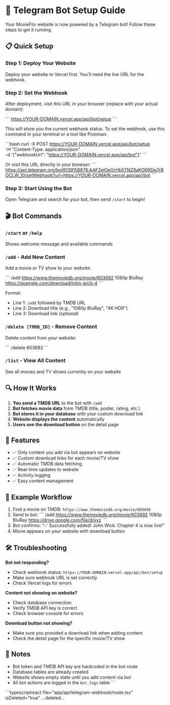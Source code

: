 # 🤖 Telegram Bot Setup Guide

Your MovieFlix website is now powered by a Telegram bot! Follow these steps to get it running.

## 📋 Quick Setup

### Step 1: Deploy Your Website

Deploy your website to Vercel first. You'll need the live URL for the webhook.

### Step 2: Set the Webhook

After deployment, visit this URL in your browser (replace with your actual domain):

\`\`\`
https://YOUR-DOMAIN.vercel.app/api/bot/setup
\`\`\`

This will show you the current webhook status. To set the webhook, use this command in your terminal or a tool like Postman:

\`\`\`bash
curl -X POST https://YOUR-DOMAIN.vercel.app/api/bot/setup \
  -H "Content-Type: application/json" \
  -d '{"webhookUrl": "https://YOUR-DOMAIN.vercel.app/api/bot"}'
\`\`\`

Or visit this URL directly in your browser:
\`\`\`
https://api.telegram.org/bot8139158878:AAF2eiOeOrHb5TNZ9aKO69SIe7rBOCLW_10/setWebhook?url=https://YOUR-DOMAIN.vercel.app/api/bot
\`\`\`

### Step 3: Start Using the Bot

Open Telegram and search for your bot, then send `/start` to begin!

## 🎬 Bot Commands

### `/start` or `/help`
Shows welcome message and available commands

### `/add` - Add New Content
Add a movie or TV show to your website:

\`\`\`
/add https://www.themoviedb.org/movie/603692
1080p BluRay
https://example.com/download/john-wick-4
\`\`\`

Format:
- Line 1: `/add` followed by TMDB URL
- Line 2: Download title (e.g., "1080p BluRay", "4K HDR")
- Line 3: Download link (optional)

### `/delete [TMDB_ID]` - Remove Content
Delete content from your website:

\`\`\`
/delete 603692
\`\`\`

### `/list` - View All Content
See all movies and TV shows currently on your website

## 🔍 How It Works

1. **You send a TMDB URL** to the bot with `/add`
2. **Bot fetches movie data** from TMDB (title, poster, rating, etc.)
3. **Bot stores it in your database** with your custom download link
4. **Website displays the content** automatically
5. **Users see the download button** on the detail page

## 🎯 Features

- ✅ Only content you add via bot appears on website
- ✅ Custom download links for each movie/TV show
- ✅ Automatic TMDB data fetching
- ✅ Real-time updates to website
- ✅ Activity logging
- ✅ Easy content management

## 🚀 Example Workflow

1. Find a movie on TMDB: `https://www.themoviedb.org/movie/603692`
2. Send to bot:
   \`\`\`
   /add https://www.themoviedb.org/movie/603692
   1080p BluRay
   https://drive.google.com/file/d/xyz
   \`\`\`
3. Bot confirms: "✅ Successfully added! John Wick: Chapter 4 is now live!"
4. Movie appears on your website with download button

## 🛠 Troubleshooting

**Bot not responding?**
- Check webhook status: `https://YOUR-DOMAIN.vercel.app/api/bot/setup`
- Make sure webhook URL is set correctly
- Check Vercel logs for errors

**Content not showing on website?**
- Check database connection
- Verify TMDB API key is correct
- Check browser console for errors

**Download button not showing?**
- Make sure you provided a download link when adding content
- Check the detail page for the specific movie/TV show

## 📝 Notes

- Bot token and TMDB API key are hardcoded in the bot route
- Database tables are already created
- Website shows empty state until you add content via bot
- All bot actions are logged in the `bot_logs` table
\`\`\`

\`\`\`typescriptreact file="app/api/telegram-webhook/route.tsx" isDeleted="true"
...deleted...
